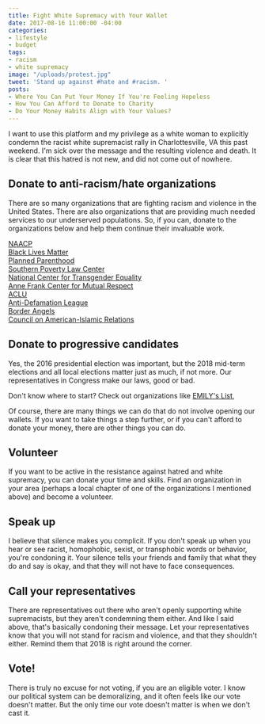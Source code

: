 ```yaml
---
title: Fight White Supremacy with Your Wallet
date: 2017-08-16 11:00:00 -04:00
categories:
- lifestyle
- budget
tags:
- racism
- white supremacy
image: "/uploads/protest.jpg"
tweet: 'Stand up against #hate and #racism. '
posts:
- Where You Can Put Your Money If You're Feeling Hopeless
- How You Can Afford to Donate to Charity
- Do Your Money Habits Align with Your Values?
---
```


I want to use this platform and my privilege as a white woman to explicitly condemn the racist white supremacist rally in Charlottesville, VA this past weekend. I'm sick over the message and the resulting violence and death. It is clear that this hatred is not new, and did not come out of nowhere.

## Donate to anti-racism/hate organizations

There are so many organizations that are fighting racism and violence in the United States. There are also organizations that are providing much needed services to our underserved populations. So, if you can, donate to the organizations below and help them continue their invaluable work.

[NAACP](http://www.naacp.org/)\
[Black Lives Matter](http://blacklivesmatter.com/)\
[Planned Parenthood](https://www.plannedparenthood.org/)\
[Southern Poverty Law Center](https://www.splcenter.org/)\
[National Center for Transgender Equality](https://www.transequality.org/)\
[Anne Frank Center for Mutual Respect](http://annefrank.com/)\
[ACLU](https://www.aclu.org/)\
[Anti-Defamation League](https://www.adl.org/)\
[Border Angels](http://www.borderangels.org/)\
[Council on American-Islamic Relations](https://www.cair.com/)

## Donate to progressive candidates

Yes, the 2016 presidential election was important, but the 2018 mid-term elections and all local elections matter just as much, if not more. Our representatives in Congress make our laws, good or bad.

Don't know where to start? Check out organizations like [EMILY's List](http://www.emilyslist.org/),

Of course, there are many things we can do that do not involve opening our wallets. If you want to take things a step further, or if you can't afford to donate your money, there are other things you can do.

## Volunteer

If you want to be active in the resistance against hatred and white supremacy, you can donate your time and skills. Find an organization in your area (perhaps a local chapter of one of the organizations I mentioned above) and become a volunteer. 

## Speak up

I believe that silence makes you complicit. If you don't speak up when you hear or see racist, homophobic, sexist, or transphobic words or behavior, you're condoning it. Your silence tells your friends and family that what they do and say is okay, and that they will not have to face consequences.

## Call your representatives

There are representatives out there who aren't openly supporting white supremacists, but they aren't condemning them either. And like I said above, that's basically condoning their message. Let your representatives know that you will not stand for racism and violence, and that they shouldn't either. Remind them that 2018 is right around the corner. 

## Vote!

There is truly no excuse for not voting, if you are an eligible voter. I know our political system can be demoralizing, and it often feels like our vote doesn't matter. But the only time our vote doesn't matter is when we don't cast it.